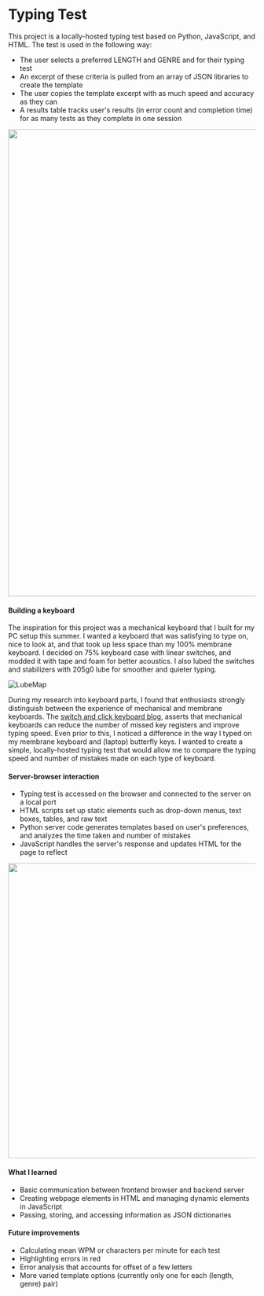 # Typing Test

This project is a locally-hosted typing test based on Python, JavaScript, and HTML. The test is used in the following way:
* The user selects a preferred LENGTH and GENRE and for their typing test
* An excerpt of these criteria is pulled from an array of JSON libraries to create the template
* The user copies the template excerpt with as much speed and accuracy as they can
* A results table tracks user's results (in error count and completion time) for as many tests as they complete in one session

<img src="https://user-images.githubusercontent.com/69176399/185642510-c533d87c-b36b-47ba-81bc-74e303ff271e.png" width=950 align=center>

#### Building a keyboard

The inspiration for this project was a mechanical keyboard that I built for my PC setup this summer. I wanted a keyboard that was satisfying to type on, nice to look at, and that took up less space than my 100% membrane keyboard. I decided on 75% keyboard case with linear switches, and modded it with tape and foam for better acoustics. I also lubed the switches and stabilizers with 205g0 lube for smoother and quieter typing.

![LubeMap](https://user-images.githubusercontent.com/69176399/185642697-6730c05b-75ed-4998-b477-5b932384fd94.png)

During my research into keyboard parts, I found that enthusiasts strongly distinguish between the experience of mechanical and membrane keyboards. The [switch and click keyboard blog](https://switchandclick.com/how-to-type-faster/), asserts that mechanical keyboards can reduce the number of missed key registers and improve typing speed. Even prior to this, I noticed a difference in the way I typed on my membrane keyboard and (laptop) butterfly keys.
I wanted to create a simple, locally-hosted typing test that would allow me to compare the typing speed and number of mistakes made on each type of keyboard.

#### Server-browser interaction

* Typing test is accessed on the browser and connected to the server on a local port
* HTML scripts set up static elements such as drop-down menus, text boxes, tables, and raw text
* Python server code generates templates based on user's preferences, and analyzes the time taken and number of mistakes
* JavaScript handles the server's response and updates HTML for the page to reflect

<img src="https://github.com/brizbird14/Typing-Test/blob/main/servercomm_anim.gif?raw=true" width=600 align=center>

#### What I learned
* Basic communication between frontend browser and backend server
* Creating webpage elements in HTML and managing dynamic elements in JavaScript
* Passing, storing, and accessing information as JSON dictionaries

#### Future improvements
* Calculating mean WPM or characters per minute for each test
* Highlighting errors in red
* Error analysis that accounts for offset of a few letters
* More varied template options (currently only one for each (length, genre) pair)
